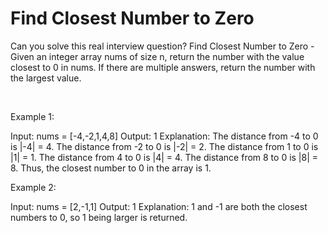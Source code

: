 # Find Closest Number to Zero

Can you solve this real interview question? Find Closest Number to Zero - Given an integer array nums of size n, return the number with the value closest to 0 in nums. If there are multiple answers, return the number with the largest value.

 

Example 1:


Input: nums = [-4,-2,1,4,8]
Output: 1
Explanation:
The distance from -4 to 0 is |-4| = 4.
The distance from -2 to 0 is |-2| = 2.
The distance from 1 to 0 is |1| = 1.
The distance from 4 to 0 is |4| = 4.
The distance from 8 to 0 is |8| = 8.
Thus, the closest number to 0 in the array is 1.


Example 2:


Input: nums = [2,-1,1]
Output: 1
Explanation: 1 and -1 are both the closest numbers to 0, so 1 being larger is returned.